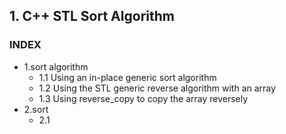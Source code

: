 ## 1. C++ STL Sort Algorithm
### INDEX
* 1.sort algorithm
  * 1.1 Using an in-place generic sort algorithm
  * 1.2 Using the STL generic reverse algorithm with an array
  * 1.3 Using reverse_copy to copy the array reversely
* 2.sort
  * 2.1
